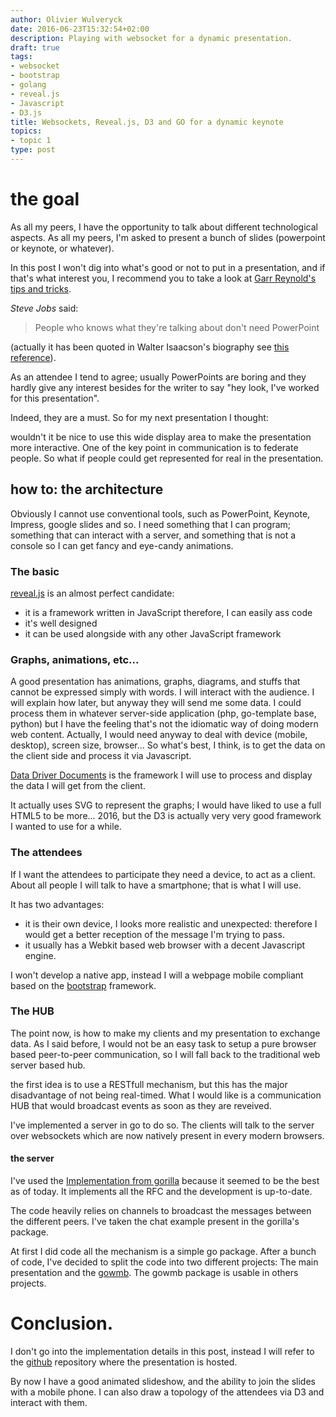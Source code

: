 ```yaml
---
author: Olivier Wulveryck
date: 2016-06-23T15:32:54+02:00
description: Playing with websocket for a dynamic presentation.
draft: true
tags:
- websocket
- bootstrap
- golang
- reveal.js 
- Javascript
- D3.js
title: Websockets, Reveal.js, D3 and GO for a dynamic keynote
topics:
- topic 1
type: post
---
```


# the goal
As all my peers, I have the opportunity to talk about different technological aspects.
As all my peers, I'm asked to present a bunch of slides (powerpoint or keynote, or whatever).

In this post I won't dig into what's good or not to put in a presentation, and if that's what interest you, I 
recommend you to take a look at [Garr Reynold's tips and tricks](http://www.presentationzen.com/).

_Steve Jobs_ said:

> People who knows what they're talking about don't need PowerPoint

(actually it has been quoted in Walter Isaacson's biography see [this reference](http://blog.jgc.org/2011/11/people-who-know-what-theyre-talking.html)).

As an attendee I tend to agree; usually PowerPoints are boring and they hardly give any interest besides for the writer to say "hey look, I've worked for this presentation".

Indeed, they are a must. So for my next presentation I thought: 

wouldn't it be nice to use this wide display area to make the presentation more interactive.
One of the key point in communication is to federate people. So what if people could get represented for real in the presentation.

## how to: the architecture 

Obviously I cannot use conventional tools, such as PowerPoint, Keynote, Impress, google slides and so.
I need something that I can program; something that can interact with a server, and something that is not a console so I can get
fancy and eye-candy animations.

### The basic

[reveal.js](http://lab.hakim.se/reveal-js/) is an almost perfect candidate:

* it is a framework written in JavaScript therefore, I can easily ass code
* it's well designed
* it can be used alongside with any other JavaScript framework

### Graphs, animations, etc...

A good presentation has animations, graphs, diagrams, and stuffs that cannot be expressed simply with words.
I will interact with the audience. I will explain how later, but anyway they will send me some data.
I could process them in whatever server-side application (php, go-template base, python) but I have the feeling that's not 
the idiomatic way of doing modern web content. Actually, I would need anyway to deal with device (mobile, desktop), screen size,
browser... So what's best, I think, is to get the data on the client side and process it via Javascript.

[Data Driver Documents](https://d3js.org/) is the framework I will use to process and display the data I will get from the client.

It actually uses SVG to represent the graphs; I would have liked to use a full HTML5 to be more... 2016, but the D3 is actually very very good 
framework I wanted to use for a while.

### The attendees 

If I want the attendees to participate they need a device, to act as a client.
About all people I will talk to have a smartphone; that is what I will use. 

It has two advantages:

* it is their own device, I looks more realistic and unexpected: therefore I would get a better reception of the message I'm trying to pass.
* it usually has a Webkit based web browser with a decent Javascript engine.

I won't develop a native app, instead I will a webpage mobile compliant based on the [bootstrap](http://getbootstrap.com/) framework.

### The HUB

The point now, is how to make my clients and my presentation to exchange data.
As I said before, I would not be an easy task to setup a pure browser based peer-to-peer communication, so I will fall 
back to the traditional web server based hub.

the first idea is to use a RESTfull mechanism, but this has the major disadvantage of not being real-timed.
What I would like is a communication HUB that would broadcast events as soon as they are reveived.

I've implemented a server in go to do so. The clients will talk to the server over websockets which are now natively present in every
modern browsers.

#### the server

I've used the [Implementation from gorilla](https://github.com/gorilla/websocket) because it seemed to be the best as of today.
It implements all the RFC and the development is up-to-date.

The code heavily relies on channels to broadcast the messages between the different peers.
 I've taken the chat example present in the gorilla's package.

At first I did code all the mechanism is a simple go package. After a bunch of code, I've decided to split the code into two different
projects: The main presentation and the [gowmb](http://github.com/owulveryck/gowmb). The gowmb package is usable in others projects.

# Conclusion.

I don't go into the implementation details in this post, instead I will refer to the [github](https://github.com/owulveryck/topology-presentation)
repository where the presentation is hosted.

By now I have a good animated slideshow, and the ability to join the slides with a mobile phone.
I can also draw a topology of the attendees via D3 and interact with them.
